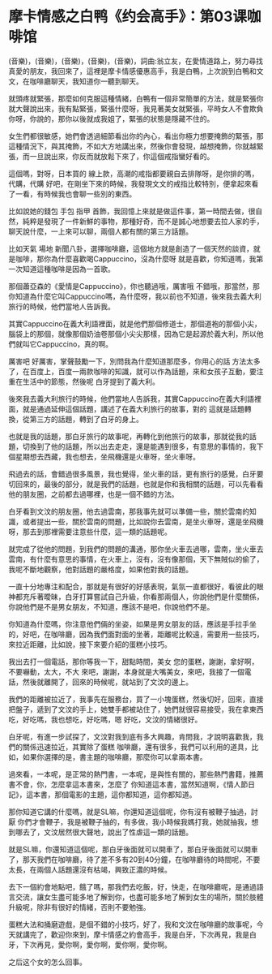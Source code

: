 # 摩卡情感之白鸭《约会高手》：第03课咖啡馆

(音樂)，(音樂)，(音樂)，(音樂)，(音樂)，詞曲:翁立友，在愛情道路上，努力尋找真愛的朋友，我回來了，這裡是摩卡情感優惠高手，我是白鴨，上次說到白鴨和文文，在咖啡廳聊天，我知道你一聽到聊天。

就頭疼就緊張，那麼如何克服這種情緒，白鴨有一個非常簡單的方法，就是緊張你就大聲說出來，我有點緊張，緊張什麼呀，我見著美女就緊張，平時女人不會欺負你呀，你說的，那你以後就成我姐了，緊張的狀態是隱藏不住的。

女生們都很敏感，她們會透過細節看出你的內心，看出你極力想要掩飾的緊張，那這種情況下，與其掩飾，不如大方地講出來，然後你會發現，越想掩飾，你就越緊張，而一旦說出來，你反而就放鬆下來了，你這個戒指蠻好看的。

這個嗎，對呀，日本買的 線上款，高潮的戒指都要親自去排隊呀，是你排的嗎，代購，代購 好吧，在剛坐下來的時候，我發現文文的戒指比較特別，便拿起來看了一看，有時候我也會聊一些別的東西。

比如說她的錢包 手包 指甲 首飾，我回憶上來就是做這件事，第一時間去做，很自然，純粹是發現了一件新鮮的事物，那種好奇，而不是誠心地想要去拉人家的手，聊天說什麼，一上來可以聊，兩個人都有關的第三方話題。

比如天氣 場地 新聞八卦，選擇咖啡廳，這個地方就是創造了一個天然的談資，就是咖啡，那你為什麼喜歡喝Cappuccino，沒為什麼呀 就是喜歡，你知道嗎，我第一次知道這種咖啡是因為一首歌。

那個蕭亞森的《愛情是Cappuccino》，你也聽過哦，厲害哦 不錯哦，那當然，那你知道為什麼它叫Cappuccino嗎，為什麼呀，我以前也不知道，後來我去義大利旅行的時候，他們當地人告訴我。

其實Cappuccino在義大利語裡面，就是他們那個修道士，那個道袍的那個小尖，腦袋上的那個，就像那個奶油卷那個小尖尖那樣，因為它是起源於義大利，所以他們就叫它Cappuccino，真的啊。

厲害吧 好厲害，掌聲鼓勵一下，別問我為什麼知道那麼多，你用心的話 方法太多了，在百度上，百度一兩款咖啡的知識，就可以作為話題，來和女孩子互動，要注重在生活中的節態，然後呢 白牙提到了義大利。

後來我去義大利旅行的時候，他們當地人告訴我，其實Cappuccino在義大利語裡面，就是通過延伸這個話題，講述了在義大利旅行的故事，對的 這就是話題轉換，從第三方的話題，轉到了白牙的身上。

也就是我的話題，那白牙旅行的故事呢，再轉化到他旅行的故事，那就從我的話題，切換到了他的話題，所以出去走走，還是能遇到很多，有意思的事情的，我下個星期想去西藏，我也想去，坐飛機還是火車呀，坐火車呀。

飛過去的話，會錯過很多風景，我也覺得，坐火車的話，更有旅行的感覺，白牙要切回來的，最後的部分，就是我們的話題，也就是你和我相關的話題，可以先看看他的朋友圈，之前都去過哪裡，也是一個不錯的方法。

白牙看到文汶的朋友圈，他去過雲南，那我事先就可以準備一些，關於雲南的知識，或者提出一些，關於雲南的問題，比如說你去雲南，是坐火車呀，還是坐飛機呀，那去到那裡需要注意些什麼，這一類的話題呢。

就完成了從他的問題，到我們的問題的溝通，那你坐火車去過哪，雲南，坐火車去雲南，有什麼有意思的事情，在火車上，沒有，沒有像那個，天下無賊似的偷了，我呢不斷地觀察，他對話題的嚴格度，如果他對我的話題。

一直十分地專注和配合，那就是有很好的好感表現，氣氛一直都很好，看彼此的眼神都充斥著曖昧，白牙打算嘗試自己升級，你看那兩個人，你說他們是什麼關係，你說他們是不是男女朋友，不知道，應該不是吧，你說他們不是。

你知道為什麼嗎，你注意他們倆的坐姿，如果是男女朋友的話，應該是手拉手坐的，好吧，在咖啡廳，因為我們面對面的坐著，距離呢比較遠，需要用一些技巧，來拉近距離，比如說，接下來要介紹的蛋糕小技巧。

我出去打一個電話，那你等我一下，甜點時間，美女 您的蛋糕，謝謝，拿好啊，不要嚇動，太大，不大 來吧，謝謝，本身就是大嘴美女，來吧，我接了一個電話，然後就離開了，回來的時候呢，就站到了文汶的邊上。

我們的距離被拉近了，我事先在服務台，買了一小塊蛋糕，然後切好，回來，直接把盤子，遞到了文汶的手上，她雙手都被站住了，她們就很容易接受，我在拿東西吃，好吃嗎，我也想吃，好吃嗎，嗯 好吃，文汶的情緒很好。

白牙呢，有進一步試探了，文汶對我到底有多大興趣，肯問我，才說明喜歡我，我們的關係迅速拉近，其實除了蛋糕 咖啡廳，還有很多，我們可以利用的道具，比如，如果你選擇的是，書主題的咖啡廳，那麼你可以拿兩本書。

過來看，一本呢，是正常的熱門書，一本呢，是與性有關的，那些熱門書籍，推薦 書不會，你，怎麼拿這本書來，怎麼了 你知道這本書，當然知道啊，《情人節日記》，這本書，那個電影的主題，這你都知道，這你都知道。

那你知道它講的什麼嗎，就是SL嘛，你還知道這個呢，你有沒有被鞭子抽過，討厭 你們才會鞭子，我是被鞭子抽的，有多做，我小時候我媽打我，她就抽我，想到哪去了，文汶居然很大聲地，說出了性虐這一類的話題。

就是SL嘛，你還知道這個呢，那白牙後面就可以開車了，那白牙後面就可以開車了，那天我們在咖啡廳，待了差不多有20到40分鐘，在咖啡廳待的時間呢，不要太長，在兩個人話題還沒有枯竭，興致正濃的時候。

去下一個約會地點吧，餓了嗎，那我們去吃飯，好，快走，在咖啡廳呢，是通過語言交流，讓女生盡可能多地了解到你，也盡可能多地了解到女生的場所，關於肢體升級呢，除非有很好的情緒，否則不要勉強。

蛋糕大法和捅磨遊戲，是個不錯的小技巧，好了，我和文汶在咖啡廳的故事呢，今天就講完了，歡迎你來到，摩卡情感之約會高手，我是白牙，下次再見，我是白牙，下次再見，愛你啊，愛你啊，愛你啊，愛你啊。

之后这个女的怎么回事。